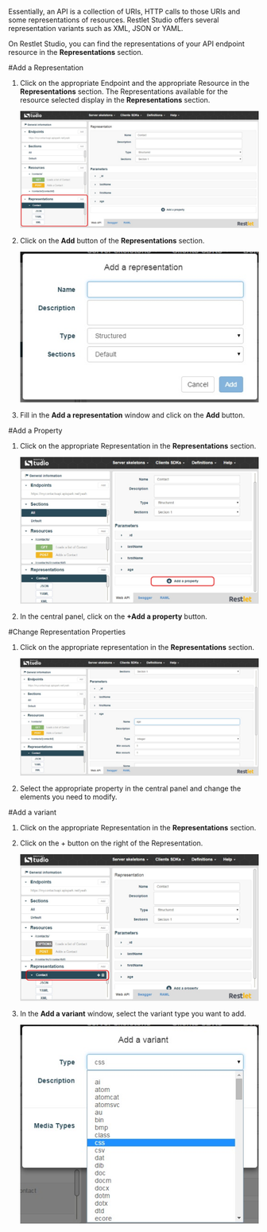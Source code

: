 Essentially, an API is a collection of URIs, HTTP calls to those URIs and some representations of resources. Restlet Studio offers several representation variants such as XML, JSON or YAML.
  
On Restlet Studio, you can find the representations of your API endpoint resource in the **Representations** section.

#Add a Representation
 
1. Click on the appropriate Endpoint and the appropriate Resource in the **Representations** section. The Representations available for the resource selected display in the **Representations** section.

	![Representations section](images/04.jpg "Representations section")

2. Click on the **Add** button of the **Representations** section.

	![Add a Representation](images/14.jpg "Add a Representation")

3. Fill in the **Add a representation** window and click on the **Add** button.

#Add a Property

1. Click on the appropriate Representation in the **Representations** section. 

	![Add a Property](images/15.jpg "Add a Property")

2. In the central panel, click on the **+Add a property** button.

#Change Representation Properties

1. Click on the appropriate representation in the **Representations** section. 

	![Properties](images/05.jpg "Properties")

2. Select the appropriate property in the central panel and change the elements you need to modify.

#Add a variant

1. Click on the appropriate Representation in the **Representations** section. 
2. Click on the + button on the right of the Representation.

	![+](images/16.jpg "+")

3. In the **Add a variant** window, select the variant type you want to add.

	![Add a variant](images/17.jpg "Add a variant")